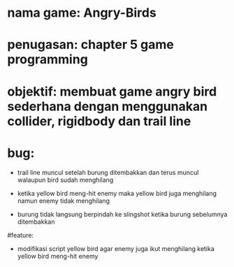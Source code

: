 # nama game: Angry-Birds
# penugasan: chapter 5 game programming
# objektif: membuat game angry bird sederhana dengan menggunakan collider, rigidbody dan trail line
# bug:
- trail line muncul setelah burung ditembakkan dan terus muncul walaupun bird sudah menghilang

- ketika yellow bird meng-hit enemy maka yellow bird juga menghilang namun enemy tidak menghilang

- burung tidak langsung berpindah ke slingshot ketika burung sebelumnya ditembakkan

#feature:
- modifikasi script yellow bird agar enemy juga ikut menghilang ketika yellow bird meng-hit enemy
